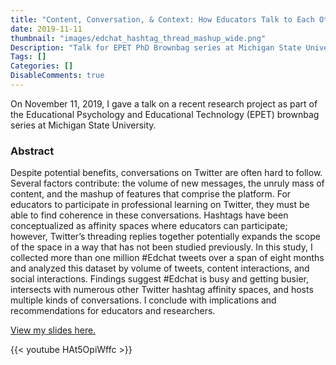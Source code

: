 ```yaml
---
title: "Content, Conversation, & Context: How Educators Talk to Each Other in Twitter #Edchat"
date: 2019-11-11
thumbnail: "images/edchat_hashtag_thread_mashup_wide.png"
Description: "Talk for EPET PhD Brownbag series at Michigan State University on November 11, 2019."
Tags: []
Categories: []
DisableComments: true
---
```


On November 11, 2019, I gave a talk on a recent research project as part of the Educational Psychology and Educational Technology (EPET) brownbag series at Michigan State University.

### Abstract

Despite potential benefits, conversations on Twitter are often hard to follow. Several factors contribute: the volume of new messages, the unruly mass of content, and the mashup of features that comprise the platform. For educators to participate in professional learning on Twitter, they must be able to find coherence in these conversations. Hashtags have been conceptualized as affinity spaces where educators can participate; however, Twitter’s threading replies together potentially expands the scope of the space in a way that has not been studied previously. In this study, I collected more than one million #Edchat tweets over a span of eight months and analyzed this dataset by volume of tweets, content interactions, and social interactions. Findings suggest #Edchat is busy and getting busier, intersects with numerous other Twitter hashtag affinity spaces, and hosts multiple kinds of conversations. I conclude with implications and recommendations for educators and researchers.

[View my slides here.](https://bretsw.github.io/brownbag-nov2019/)

{{< youtube HAt5OpiWffc >}}
